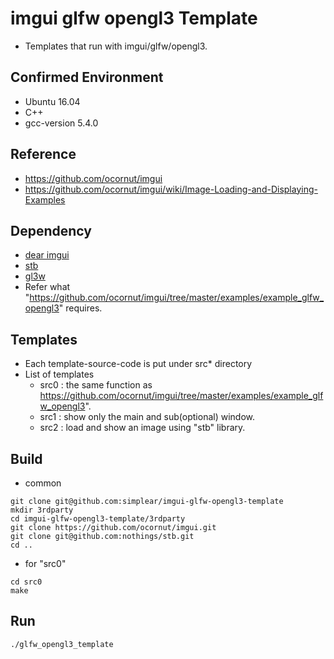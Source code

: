 # imgui glfw opengl3 Template

- Templates that run with imgui/glfw/opengl3.

## Confirmed Environment
- Ubuntu 16.04
- C++
- gcc-version 5.4.0

## Reference
- https://github.com/ocornut/imgui
- https://github.com/ocornut/imgui/wiki/Image-Loading-and-Displaying-Examples

## Dependency
- [dear imgui](https://github.com/ocornut/imgui)
- [stb](https://github.com/nothings/stb)
- [gl3w](https://www.glfw.org)
- Refer what "https://github.com/ocornut/imgui/tree/master/examples/example_glfw_opengl3" requires.

## Templates
- Each template-source-code is put under src* directory 
- List of templates
    - src0 : the same function as https://github.com/ocornut/imgui/tree/master/examples/example_glfw_opengl3".
    - src1 : show only the main and sub(optional) window.
    - src2 : load and show an image using "stb" library.

## Build
- common 

```
git clone git@github.com:simplear/imgui-glfw-opengl3-template
mkdir 3rdparty
cd imgui-glfw-opengl3-template/3rdparty
git clone https://github.com/ocornut/imgui.git
git clone git@github.com:nothings/stb.git
cd ..
```

- for "src0"

```
cd src0
make
```

## Run

```
./glfw_opengl3_template
```
